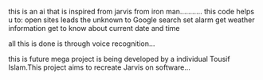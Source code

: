 this is an ai that is inspired from jarvis from iron man...........
this code helps u to:
open sites
leads the unknown to Google search
set alarm
get weather information 
get to know about current date and time



all this is done is through voice recognition...




this is future mega project is being developed by a individual Tousif Islam.This project aims to recreate Jarvis on software...


